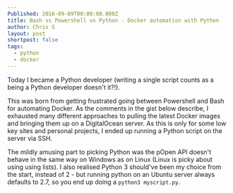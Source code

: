 ```yaml
---
Published: 2016-09-09T00:00:00.000Z
title: Bash vs Powershell vs Python - Docker automation with Python
author: Chris S
layout: post
shortpost: false
tags:
  - python
  - docker
---
```



Today I became a Python developer (writing a single script counts as a being a Python developer doesn't it?!).

This was born from getting frustrated going between Powershell and Bash for automating Docker. As the comments in the gist below describe, I exhausted many different approaches to pulling the latest Docker images and bringing them up on a DigitalOcean server. As this is only for some low key sites and personal projects, I ended up running a Python script on the server via SSH.

The mildly amusing part to picking Python was the pOpen API doesn't behave in the same way on Windows as on Linux (Linux is picky about using using lists). I also realised Python 3 should've been my choice from the start, instead of 2 - but running python on an Ubuntu server always defaults to 2.7, so you end up doing a `python3 myscript.py`.

<script src="https://gist.github.com/yetanotherchris/84177157d590acdb0614866ff1d1c536.js"></script>